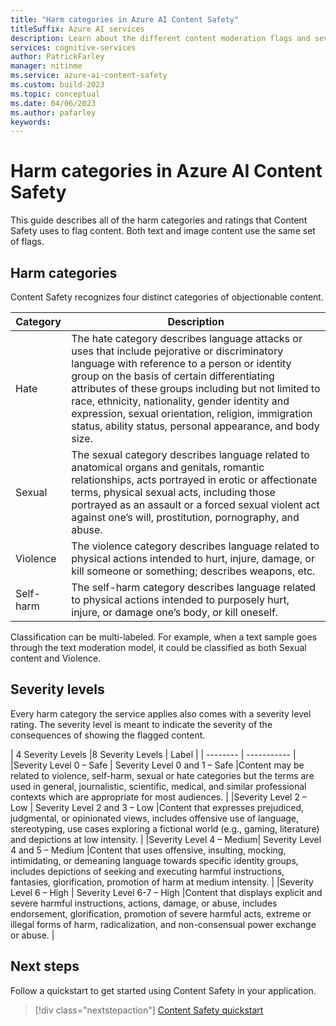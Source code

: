 ```yaml
---
title: "Harm categories in Azure AI Content Safety"
titleSuffix: Azure AI services
description: Learn about the different content moderation flags and severity levels that the Content Safety service returns.
services: cognitive-services
author: PatrickFarley
manager: nitinme
ms.service: azure-ai-content-safety
ms.custom: build-2023
ms.topic: conceptual
ms.date: 04/06/2023
ms.author: pafarley
keywords: 
---
```



# Harm categories in Azure AI Content Safety

This guide describes all of the harm categories and ratings that Content Safety uses to flag content. Both text and image content use the same set of flags.

## Harm categories

Content Safety recognizes four distinct categories of objectionable content.

| Category  | Description         |
| --------- | ------------------- |
| Hate      | The hate category describes language attacks or uses that include pejorative or discriminatory language with reference to a person or identity group on the basis of certain differentiating attributes of these groups including but not limited to race, ethnicity, nationality, gender identity and expression, sexual orientation, religion, immigration status, ability status, personal appearance, and body size.  |
| Sexual    | The sexual category describes language related to anatomical organs and genitals, romantic relationships, acts portrayed in erotic or affectionate terms, physical sexual acts, including those portrayed as an assault or a forced sexual violent act against one’s will, prostitution, pornography, and abuse.  |
| Violence  | The violence category describes language related to physical actions intended to hurt, injure, damage, or kill someone or something; describes weapons, etc. |
| Self-harm | The self-harm category describes language related to physical actions intended to purposely hurt, injure, or damage one’s body, or kill oneself. |

Classification can be multi-labeled. For example, when a text sample goes through the text moderation model, it could be classified as both Sexual content and Violence.

## Severity levels

Every harm category the service applies also comes with a severity level rating. The severity level is meant to indicate the severity of the consequences of showing the flagged content.

| 4 Severity Levels          |8 Severity Levels          | Label |
| --------                 | ----------- |
|Severity Level 0 – Safe   | Severity Level 0 and 1 – Safe   |Content may be related to violence, self-harm, sexual or hate categories but the terms are used in general, journalistic, scientific, medical, and similar professional contexts which are appropriate for most audiences.  |
|Severity Level 2 – Low    | Severity Level 2 and 3 – Low   |Content that expresses prejudiced, judgmental, or opinionated views, includes offensive use of language, stereotyping, use cases exploring a fictional world (e.g., gaming, literature) and depictions at low intensity.        |
|Severity Level 4 – Medium| Severity Level 4 and 5 – Medium   |Content that uses offensive, insulting, mocking, intimidating, or demeaning language towards specific identity groups, includes depictions of seeking and executing harmful instructions, fantasies, glorification, promotion of harm at medium intensity.      |
|Severity Level 6 – High   | Severity Level 6-7 – High   |Content that displays explicit and severe harmful instructions, actions, damage, or abuse, includes endorsement, glorification, promotion of severe harmful acts, extreme or illegal forms of harm, radicalization, and non-consensual power exchange or abuse.        |

## Next steps

Follow a quickstart to get started using Content Safety in your application.

> [!div class="nextstepaction"]
> [Content Safety quickstart](../quickstart-text.md)
